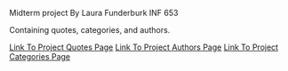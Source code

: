 Midterm project
By Laura Funderburk
INF 653

Containing quotes, categories, and authors.

[Link To Project Quotes Page](https://midterm-api-6ggr.onrender.com/api/quotes/)
[Link To Project Authors Page](https://midterm-api-6ggr.onrender.com/api/authors/)
[Link To Project Categories Page](https://midterm-api-6ggr.onrender.com/api/categories/)




